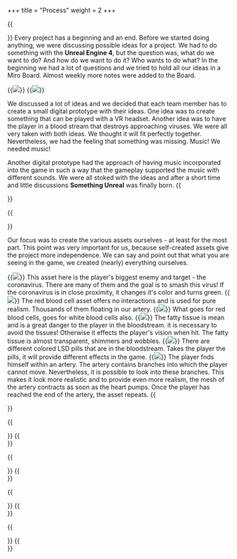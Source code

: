 +++
title = "Process"
weight = 2
+++

{{<section title="First things first">}}
Every project has a beginning and an end. Before we started doing anything, we were discussing possible ideas for a project. We had to do something with the <strong>Unreal Engine 4</strong>, but the question was, what do we want to do? And how do we want to do it? Who wants to do what? In the beginning we had a lot of questions and we tried to hold all our ideas in a Miro Board. Almost weekly more notes were added to the Board.

{{<image src="miro1.jpg" caption="general ideas collected">}}
{{<image src="miro2.jpg" caption="game design ideas collected">}}

We discussed a lot of ideas and we decided that each team member has to create a small digital prototype with their ideas. One idea was to create something that can be played with a VR headset. Another idea was to have the player in a blood stream that destroys approaching viruses. We were all very taken with both ideas. We thought it will fit perfectly together. Nevertheless, we had the feeling that something was missing. Music! We needed music!

Another digital prototype had the approach of having music incorporated into the game in such a way that the gameplay supported the music with different sounds. We were all stoked with the ideas and after a short time and little discussions <strong>Something Unreal</strong> was finally born.
{{</section>}}

{{<section title="Assets creation (a selection)">}}

Our focus was to create the various assets ourselves - at least for the most part. This point was very important for us, because self-created assets give the project more independence. We can say and point out that what you are seeing in the game, we created (nearly) everything ourselves.  

{{<image src="virus.jpg" caption="Coronavirus">}}
This asset here is the player's biggest enemy and target - the coronavirus. There are many of them and the goal is to smash this virus! If the coronavirus is in close proximity, it changes it's color and turns green.
{{<image src="blood_cell.jpg" caption="Red Blood Cell">}}
The red blood cell asset offers no interactions and is used for pure realism. Thousands of them floating in our artery.
{{<image src="white_cell.jpg" caption="White Blood Cell">}}
What goes for red blood cells, goes for white blood cells also.
{{<image src="fatty_tissue.jpg" caption="Fatty Tissue">}}
The fatty tissue is mean and is a great danger to the player in the bloodstream.  it is necessary to avoid the tissues! Otherwise it effects the player's vision when hit. The fatty tissue is almost transparent, shimmers and wobbles.
{{<image src="pill.jpg" caption="LSD Pill">}}
There are different colored LSD pills that are in the bloodstream. Takes the player the pills, it will provide different effects in the game.
{{<image src="artery_whole.jpg" caption="Blood Artery with Branches">}}
The player fnds himself within an artery. The artery contains branches into which the player cannot move. Nevertheless, it is possible to look into these branches. This makes it look more realistic and to provide even more realism, the mesh of the artery contracts as soon as the heart pumps. Once the player has reached the end of the artery, the asset repeats.
{{</section>}}

{{<section title="Particles creation (a selection)">}}
{{</section>}}

{{<section title="Textures creation (a selection)">}}
{{</section>}}

{{<section title="Music composing">}}
{{</section>}}

{{<section title="Development Process">}}
{{</section>}}
